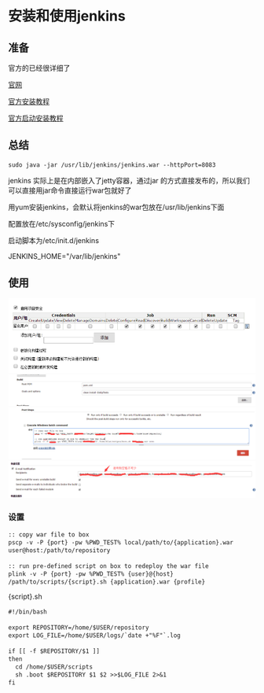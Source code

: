# 安装和使用jenkins
## 准备
官方的已经很详细了

[官网](http://jenkins-ci.org/)

[官方安装教程](https://wiki.jenkins-ci.org/display/JENKINS/Use+Jenkins)

[官方启动安装教程](https://wiki.jenkins-ci.org/display/JENKINS/Starting+and+Accessing+Jenkins)


## 总结
```
sudo java -jar /usr/lib/jenkins/jenkins.war --httpPort=8083
```
jenkins 实际上是在内部嵌入了jetty容器，通过jar 的方式直接发布的，所以我们可以直接用jar命令直接运行war包就好了

用yum安装jenkins，会默认将jenkins的war包放在/usr/lib/jenkins下面

配置放在/etc/sysconfig/jenkins下

启动脚本为/etc/init.d/jenkins

JENKINS_HOME="/var/lib/jenkins"

## 使用
![](../extra/img/jenkins_0.png)
![](../extra/img/jenkins_1.png)
![](../extra/img/jenkins_2.png)
![](../extra/img/jenkins_3.png)
### 设置
```
:: copy war file to box
pscp -v -P {port} -pw %PWD_TEST% local/path/to/{application}.war user@host:/path/to/repository

:: run pre-defined script on box to redeploy the war file
plink -v -P {port} -pw %PWD_TEST% {user}@{host} /path/to/scripts/{script}.sh {application}.war {profile}
```

{script}.sh
```
#!/bin/bash

export REPOSITORY=/home/$USER/repository
export LOG_FILE=/home/$USER/logs/`date +"%F"`.log

if [[ -f $REPOSITORY/$1 ]]
then
  cd /home/$USER/scripts
  sh .boot $REPOSITORY $1 $2 >>$LOG_FILE 2>&1
fi
```
